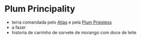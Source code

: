 # Plum Principality

- terra comandada pelo [Atlas](../personagens/atlas.md) e pela [Plum Priestess](../personagens/plum-priestess.md)
- a fazer
- historia de carrinho de sorvete de morango com doce de leite
